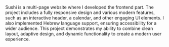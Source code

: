 Sushi is a multi-page website where I developed the frontend part. The project includes a fully responsive design and various modern features, such as an interactive header, a calendar, and other engaging UI elements. I also implemented Hebrew language support, ensuring accessibility for a wider audience. This project demonstrates my ability to combine clean layout, adaptive design, and dynamic functionality to create a modern user experience.
